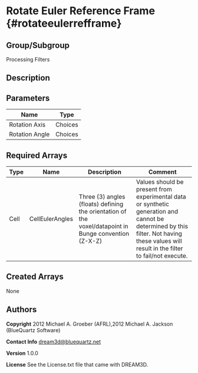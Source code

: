 Rotate Euler Reference Frame {#rotateeulerrefframe}
======

## Group/Subgroup ##
Processing Filters

## Description ##


## Parameters ## 

| Name | Type |
|------|------|
| Rotation Axis | Choices |
| Rotation Angle | Choices |

## Required Arrays ##

| Type | Name | Description | Comment |
|------|------|-------------|---------|
| Cell | CellEulerAngles | Three (3) angles (floats) defining the orientation of the voxel/datapoint in Bunge convention (Z-X-Z) | Values should be present from experimental data or synthetic generation and cannot be determined by this filter. Not having these values will result in the filter to fail/not execute. |

## Created Arrays ##
None

## Authors ##

**Copyright** 2012 Michael A. Groeber (AFRL),2012 Michael A. Jackson (BlueQuartz Software)

**Contact Info** dream3d@bluequartz.net

**Version** 1.0.0

**License**  See the License.txt file that came with DREAM3D.



